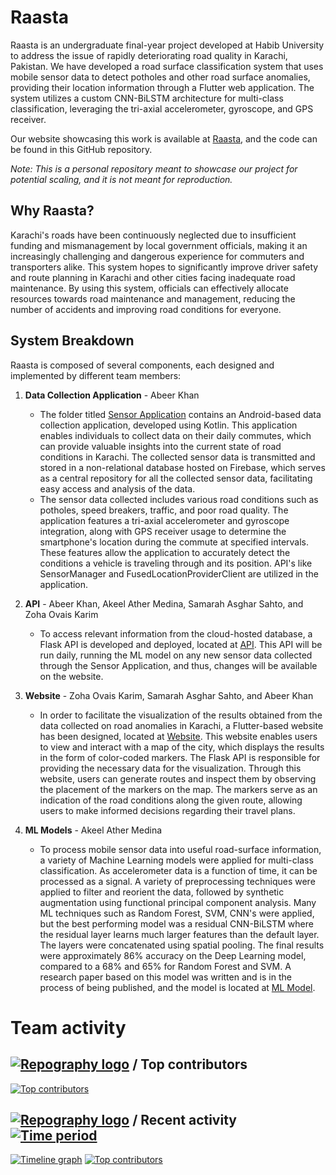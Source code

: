 # Raasta

Raasta is an undergraduate final-year project developed at Habib University to address the issue of rapidly deteriorating road quality in Karachi, Pakistan. We have developed a road surface classification system that uses mobile sensor data to detect potholes and other road surface anomalies, providing their location information through a Flutter web application. The system utilizes a custom CNN-BiLSTM architecture for multi-class classification, leveraging the tri-axial accelerometer, gyroscope, and GPS receiver.

Our website showcasing this work is available at [Raasta](https://raasta-web.web.app/#/), and the code can be found in this GitHub repository. 

_Note: This is a personal repository meant to showcase our project for potential scaling, and it is not meant for reproduction._

## Why Raasta?

Karachi's roads have been continuously neglected due to insufficient funding and mismanagement by local government officials, making it an increasingly challenging and dangerous experience for commuters and transporters alike. This system hopes to significantly improve driver safety and route planning in Karachi and other cities facing inadequate road maintenance. By using this system, officials can effectively allocate resources towards road maintenance and management, reducing the number of accidents and improving road conditions for everyone.

## System Breakdown

Raasta is composed of several components, each designed and implemented by different team members:

1. **Data Collection Application** - Abeer Khan 
    - The folder titled [Sensor Application](https://github.com/AkeelMedina22/Raasta/tree/main/Sensor%20Application) contains an Android-based data collection application, developed using Kotlin. This application enables individuals to collect data on their daily commutes, which can provide valuable insights into the current state of road conditions in Karachi. The collected sensor data is transmitted and stored in a non-relational database hosted on Firebase, which serves as a central repository for all the collected sensor data, facilitating easy access and analysis of the data.
    - The sensor data collected includes various road conditions such as potholes, speed breakers, traffic, and poor road quality. The application features a tri-axial accelerometer and gyroscope integration, along with GPS receiver usage to determine the smartphone's location during the commute at specified intervals. These features allow the application to accurately detect the conditions a vehicle is traveling through and its position. API's like SensorManager and FusedLocationProviderClient are utilized in the application.

2. **API** - Abeer Khan, Akeel Ather Medina, Samarah Asghar Sahto, and Zoha Ovais Karim
   - To access relevant information from the cloud-hosted database, a Flask API is developed and deployed, located at [API](https://github.com/AkeelMedina22/Raasta/tree/main/Website/API). This API will be run daily, running the ML model on any new sensor data collected through the Sensor Application, and thus, changes will be available on the website.

3. **Website** - Zoha Ovais Karim, Samarah Asghar Sahto, and Abeer Khan
    - In order to facilitate the visualization of the results obtained from the data collected on road anomalies in Karachi, a Flutter-based website has been designed, located at [Website](https://github.com/AkeelMedina22/Raasta/tree/main/Website/Flutter%20Website). This website enables users to view and interact with a map of the city, which displays the results in the form of color-coded markers. The Flask API is responsible for providing the necessary data for the visualization. Through this website, users can generate routes and inspect them by observing the placement of the markers on the map. The markers serve as an indication of the road conditions along the given route, allowing users to make informed decisions regarding their travel plans. 

4. **ML Models** - Akeel Ather Medina
    - To process mobile sensor data into useful road-surface information, a variety of Machine Learning models were applied for multi-class classification. As accelerometer data is a function of time, it can be processed as a signal. A variety of preprocessing techniques were applied to filter and reorient the data, followed by synthetic augmentation using functional principal component analysis. Many ML techniques such as Random Forest, SVM, CNN's were applied, but the best performing model was a residual CNN-BiLSTM where the residual layer learns much larger features than the default layer. The layers were concatenated using spatial pooling. The final results were approximately 86% accuracy on the Deep Learning model, compared to a 68% and 65% for Random Forest and SVM. A research paper based on this model was written and is in the process of being published, and the model is located at [ML Model](https://github.com/AkeelMedina22/Raasta/tree/main/ML%20Model).

# Team activity 

## [![Repography logo](https://images.repography.com/logo.svg)](https://repography.com) / Top contributors
[![Top contributors](https://images.repography.com/33913467/AkeelMedina22/Raasta/top-contributors/yK18Sv6uzbamK-aXULYcvMWr69C9vCqValaVMgNWBtA/JOTiRrHOifmd6AWoF6yKsXcB81oLiJ-zF2vFxH8pdUQ_table.svg)](https://github.com/AkeelMedina22/Raasta/graphs/contributors)


## [![Repography logo](https://images.repography.com/logo.svg)](https://repography.com) / Recent activity [![Time period](https://images.repography.com/33913467/AkeelMedina22/Raasta/recent-activity/yK18Sv6uzbamK-aXULYcvMWr69C9vCqValaVMgNWBtA/JOTiRrHOifmd6AWoF6yKsXcB81oLiJ-zF2vFxH8pdUQ_badge.svg)](https://repography.com)
[![Timeline graph](https://images.repography.com/33913467/AkeelMedina22/Raasta/recent-activity/yK18Sv6uzbamK-aXULYcvMWr69C9vCqValaVMgNWBtA/JOTiRrHOifmd6AWoF6yKsXcB81oLiJ-zF2vFxH8pdUQ_timeline.svg)](https://github.com/AkeelMedina22/Raasta/commits)
[![Top contributors](https://images.repography.com/33913467/AkeelMedina22/Raasta/recent-activity/yK18Sv6uzbamK-aXULYcvMWr69C9vCqValaVMgNWBtA/JOTiRrHOifmd6AWoF6yKsXcB81oLiJ-zF2vFxH8pdUQ_users.svg)](https://github.com/AkeelMedina22/Raasta/graphs/contributors)
